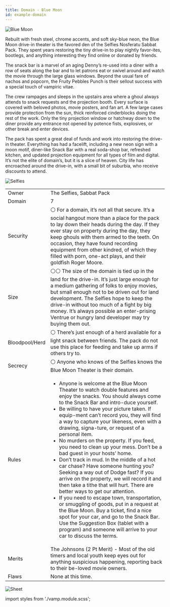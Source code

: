 ```yaml
---
title: Domain - Blue Moon
id: example-domain
---
```


![Blue Moon](/img/wod/blue-moon-logo.png)

Rebuilt with fresh steel, chrome accents, and soft sky-blue neon, the Blue Moon drive-in theater is the favored den of the Selfies Nosferatu Sabbat Pack. They spent years restoring the tiny drive-in to play nightly favor-ites, bootlegs, and anything interesting they find online or donated by friends. 

The snack bar is a marvel of an aging Denny’s re-used into a diner with a row of seats along the bar and to let patrons eat or swivel around and watch the movie through the large glass windows. Beyond the usual fare of nachos and popcorn, the Fruity Pebbles Punch is their sellout success with a special touch of vampiric vitae. 

The crew rampages and sleeps in the upstairs area where a ghoul always attends to snack requests and the projection booth. Every surface is covered with beloved photos, movie posters, and fan art. A few large cases provide protection from the sun, thick reinforced cinderblocks doing the rest of the work. Only the tiny projection window or hatchway down to the diner provide any entrance not opened by potence fists, explosives, or other break and enter devices. 

The pack has spent a great deal of funds and work into restoring the drive-in theater. Everything has had a facelift, including a new neon sign with a moon motif, diner-like Snack Bar with a real soda-shop bar, refreshed kitchen, and updated projection equipment for all types of film and digital. It’s not the elite of domain’s, but it is a slice of heaven. City life has encroached around the drive-in, with a small bit of suburbia, who receive discounts to attend. 

![Selfies](/img/wod/selfies.jpg)

<div class="info-table">

| | |
| -- | -- |
| Owner | The Selfies, Sabbat Pack |
| Domain |  7 |
| Security |  ⚪ For a domain, it’s not all that secure. It’s a social hangout more than a place for the pack to lay down their heads during the day. If they ever stay on property during the day, they keep ghouls with them armed to the teeth. On occasion, they have found recording equipment from other kindred, of which they filled with porn, one-act plays, and their goldfish Roger Moore. |
| Size |  ⚪⚪ The size of the domain is tied up in the land for the drive-in. It’s just large enough for a medium gathering of folks to enjoy movies, but small enough not to be driven out for land development. The Selfies hope to keep the drive-in without too much of a fight by big money. It’s always possible an enter-prising Ventrue or hungry land developer may try buying them out. |
| Bloodpool/Herd |  ⚪ There’s just enough of a herd available for a light snack between friends. The pack do not use this place for feeding and take up arms if others try to.  |
| Secrecy | ⚪ Anyone who knows of the Selfies knows the Blue Moon Theater is their domain.  |
| Rules | <ul><li>Anyone is welcome at the Blue Moon Theater to watch double features and enjoy the snacks. You should always come to the Snack Bar and intro-duce yourself.</li><li>Be willing to have your picture taken. If equip-ment can’t record you, they will find a way to capture your likeness, even with a drawing, signa-ture, or request of a personal item.</li><li>No murders on the property. If you feed, you need to clean up your mess. Don’t be a bad guest in your hosts’ home.</li><li>Don’t track in mud. In the middle of a hot car chase? Have someone hunting you? Seeking a way out of Dodge fast? If you arrive on the property, we will record it and then take a tithe that will hurt. There are better ways to get our attention.</li><li>If you need to escape town, transportation, or smuggling of goods, put in a request at the Blue Moon. Buy a ticket, find a nice spot for your car, and go to the Snack Bar. Use the Suggestion Box (tablet with a program) and someone will arrive to your car to discuss the terms.</li></ul> |
| Merits | The Johnsons (2 Pt Merit) - Most of the old timers and local youth keep eyes out for anything suspicious happening, reporting back to their be-loved movie owners. |
| Flaws | None at this time. | 

</div>

![Sheet](/img/wod/blue-moon-sheet.jpg)

import styles from './vamp.module.scss';